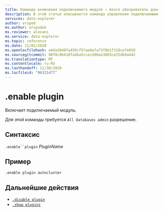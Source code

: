 ```yaml
---
title: Команда включения подключаемого модуля — Azure обозреватель данных
description: В этой статье описывается команда управления подключаемыми модулями. Включите подключаемый модуль в обозреватель данных Azure.
services: data-explorer
author: orspod
ms.author: orspodek
ms.reviewer: alexans
ms.service: data-explorer
ms.topic: reference
ms.date: 11/02/2020
ms.openlocfilehash: a4da3848fa459cf5fae8a7a73f8b1f318ce7e858
ms.sourcegitcommit: 80f0c8b410fa4ba5ccecd96ae3803ce25db4a442
ms.translationtype: MT
ms.contentlocale: ru-RU
ms.lasthandoff: 11/30/2020
ms.locfileid: "96321477"
---
```

# <a name="enable-plugin"></a>.enable plugin

Включает подключаемый модуль.

Для этой команды требуется `All Databases admin` разрешение.

## <a name="syntax"></a>Синтаксис

`.enable``plugin` *PluginName*

## <a name="example"></a>Пример

<!-- csl -->
```kusto
.enable plugin autocluster
``` 

## <a name="next-steps"></a>Дальнейшие действия

* [`.disable plugin`](disable-plugin.md)
* [`.show plugins`](show-plugins.md)

